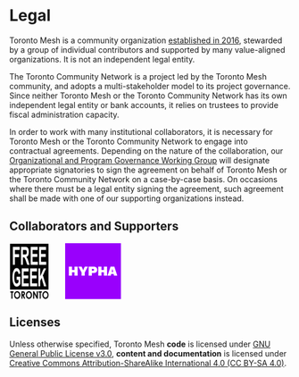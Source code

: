 # Legal

Toronto Mesh is a community organization [established in 2016](https://tomesh.net/timeline/), stewarded by a group of individual contributors and supported by many value-aligned organizations.
It is not an independent legal entity.

The Toronto Community Network is a project led by the Toronto Mesh community, and adopts a multi-stakeholder model to its project governance.
Since neither Toronto Mesh or the Toronto Community Network has its own independent legal entity or bank accounts, it relies on trustees to provide fiscal administration capacity.

In order to work with many institutional collaborators, it is necessary for Toronto Mesh or the Toronto Community Network to engage into contractual agreements.
Depending on the nature of the collaboration, our [Organizational and Program Governance Working Group](./working-groups.html#organizational-and-program-governance) will designate appropriate signatories to sign the agreement on behalf of Toronto Mesh or the Toronto Community Network on a case-by-case basis.
On occasions where there must be a legal entity signing the agreement, such agreement shall be made with one of our supporting organizations instead.

## Collaborators and Supporters

<a href="https://www.freegeektoronto.org" target="_blank"><img src="images/logo-fgt.png" style="vertical-align:top; padding-right:5%; max-width:20%; max-height:100px;"></a>
<a href="https://hypha.coop" target="_blank"><img src="images/logo-hypha.png" style="vertical-align:top; padding-right:5%; max-width:20%; max-height:100px;"></a>

## Licenses

Unless otherwise specified, Toronto Mesh **code** is licensed under [GNU General Public License v3.0](https://www.gnu.org/licenses/gpl-3.0.en.html), **content and documentation** is licensed under [Creative Commons Attribution-ShareAlike International 4.0 (CC BY-SA 4.0)](https://creativecommons.org/licenses/by-sa/4.0/).
